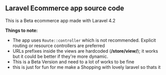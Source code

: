 ## Laravel Ecommerce app source code

This is a Beta ecommerce app made with Laravel 4.2



**Things to note:**

*    The app uses `Route::controller` which is not recommended. Explicit routing or resource controllers are preferred 
*    URLs prefixes inside the views are hardcoded (**/store/view/**); it works but it could be better if they're more dynamic.
*    This is a Beta Version and need to a lot of works to be fine
*    this is just for fun for me make a Shopping with lovely laravel so thats it